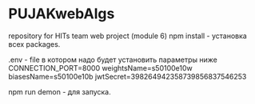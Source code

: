 # PUJAKwebAlgs
repository for HITs team web project (module 6)
npm install - установка всех packages.

.env - file в котором надо будет установить параметры ниже
CONNECTION_PORT=8000
weightsName=s50100e10w
biasesName=s50100e10b
jwtSecret=398264942358739856837546253

npm run demon - для запуска.
